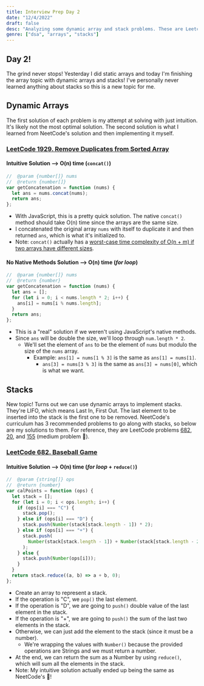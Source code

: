 ```yaml
---
title: Interview Prep Day 2
date: "12/4/2022"
draft: false
desc: "Analyzing some dynamic array and stack problems. These are Leetcode problems 1929 and 682."
genre: ["dsa", "arrays", "stacks"]
---
```


## Day 2!

The grind never stops! Yesterday I did static arrays and today I'm finishing the array topic with dynamic arrays and stacks! I've personally never learned anything about stacks so this is a new topic for me.

## Dynamic Arrays

The first solution of each problem is my attempt at solving with just intuition. It's likely not the most optimal solution. The second solution is what I learned from NeetCode's solution and then implementing it myself.

### [LeetCode 1929. Remove Duplicates from Sorted Array](https://leetcode.com/problems/concatenation-of-array/)

#### Intuitive Solution --> O(n) time (`concat()`)

```javascript
//  @param {number[]} nums
//  @return {number[]}
var getConcatenation = function (nums) {
  let ans = nums.concat(nums);
  return ans;
};
```

- With JavaScript, this is a pretty quick solution. The native `concat()` method should take O(n) time since the arrays are the same size.
- I concatenated the original array `nums` with itself to duplicate it and then returned `ans`, which is what it's initialized to.
- Note: `concat()` actually has a [worst-case time complexity of O(n + m) if two arrays have different sizes](<https://medium.com/@ashfaqueahsan61/time-complexities-of-common-array-operations-in-javascript-c11a6a65a168#:~:text=Lastly%2C%20I%20want%20to%20talk%20a%20little%20bit%20about%20the%20Array.concat()%20method.>).

#### No Native Methods Solution --> O(n) time (_for loop_)

```javascript
//  @param {number[]} nums
//  @return {number}
var getConcatenation = function (nums) {
  let ans = [];
  for (let i = 0; i < nums.length * 2; i++) {
    ans[i] = nums[i % nums.length];
  }
  return ans;
};
```

- This is a "real" solution if we weren't using JavaScript's native methods.
- Since `ans` will be double the size, we'll loop through `num.length * 2`.
  - We'll set the element of `ans` to be the element of `nums` but modulo the size of the `nums` array.
    - Example: `ans[1] = nums[1 % 3]` is the same as `ans[1] = nums[1]`.
      - `ans[3] = nums[3 % 3]` is the same as `ans[3] = nums[0]`, which is what we want.

## Stacks

New topic! Turns out we can use dynamic arrays to implement stacks. They're LIFO, which means Last In, First Out. The last element to be inserted into the stack is the first one to be removed. NeetCode's curriculum has 3 recommended problems to go along with stacks, so below are my solutions to them. For reference, they are LeetCode problems [682](https://leetcode.com/problems/baseball-game/), [20](https://leetcode.com/problems/valid-parentheses/), and [155](https://leetcode.com/problems/min-stack/) (medium problem :eyes:).

### [LeetCode 682. Baseball Game](https://leetcode.com/problems/baseball-game/)

#### Intuitive Solution --> O(n) time (_for loop_ + `reduce()`)

```javascript
//  @param {string[]} ops
//  @return {number}
var calPoints = function (ops) {
  let stack = [];
  for (let i = 0; i < ops.length; i++) {
    if (ops[i] === "C") {
      stack.pop();
    } else if (ops[i] === "D") {
      stack.push(Number(stack[stack.length - 1]) * 2);
    } else if (ops[i] === "+") {
      stack.push(
        Number(stack[stack.length - 1]) + Number(stack[stack.length - 2])
      );
    } else {
      stack.push(Number(ops[i]));
    }
  }
  return stack.reduce((a, b) => a + b, 0);
};
```

- Create an array to represent a stack.
- If the operation is "C", we `pop()` the last element.
- If the operation is "D", we are going to `push()` double value of the last element in the stack.
- If the operation is "+", we are going to `push()` the sum of the last two elements in the stack.
- Otherwise, we can just add the element to the stack (since it must be a number).
  - We're wrapping the values with `Number()` because the provided operations are Strings and we must return a number.
- At the end, we can return the sum as a Number by using `reduce()`, which will sum all the elements in the stack.
- Note: My intuitive solution actually ended up being the same as NeetCode's :partying_face:!
